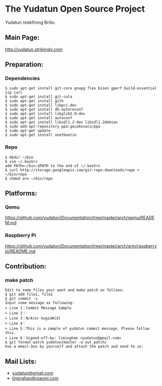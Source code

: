 The Yudatun Open Source Project
========================================

Yudatun redefining Brillo.

Main Page:
----------------------------------------

http://yudatun.strikingly.com

Preparation:
----------------------------------------

### Dependencies

```
$ sudo apt-get install git-core gnupg flex bison gperf build-essential zip curl
$ sudo apt-get install git-cola
$ sudo apt-get install gitk
$ sudo apt-get install libpci-dev
$ sudo apt-get install dh-autoreconf
$ sudo apt-get install libglib2.0-dev
$ sudo apt-get install autoconf
$ sudo apt-get install libsdl1.2-dev libsdl1.2debian
$ sudo add-apt-repository ppa:gezakovacs/ppa
$ sudo apt-get update
$ sudo apt-get install unetbootin
```

### Repo

```
$ mkdir ~/bin
$ vim ~/.bashrc
add PATH=~/bin:$PATH to the end of ~/.bashrc
$ curl http://storage.googleapis.com/git-repo-downloads/repo > ~/bin/repo
$ chmod a+x ~/bin/repo
```

Platforms:
----------------------------------------

### Qemu

https://github.com/yudatun/Documentation/tree/master/arch/qemu/READEM.md

### Raspberry Pi

https://github.com/yudatun/Documentation/tree/master/arch/arm/raspberrypi/README.md

Contribution:
----------------------------------------

### make patch

```
Edit to some files your want and make patch as follows:
$ git add file1, file2
$ git commit -s
Input some message as following:
> Line 1：Commit Message Sample
> Line 2：
> Line 3：N/A(or bugid#id)
> Line 4：
> Line 5：This is a sample of yudatun commit message. Please follow this.
> Line 6：Signed-off-by: liminghao <yudatun@gmail.com>
$ git format-patch yudatun/master -o out_patch/
Use a email-box by yourself and attach the patch and send to us:
```

Mail Lists:
----------------------------------------

* <yudatun@gmail.com>
* <liminghao@xiaomi.com>
